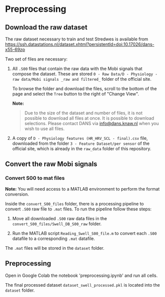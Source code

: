 # Preprocessing

## Download the raw dataset

The raw dataset necessary to train and test Stredwes is available from
https://ssh.datastations.nl/dataset.xhtml?persistentId=doi:10.17026/dans-x55-69zp 

Two set of files are necessary:

1. All `.S00` files that contain the raw data with the Mobi signals that compose the dataset.
These are stored `0 - Raw Data/D - Physiology - raw data/Mobi signals _raw and filtered_` folder of the official site.

    To browse the folder and download the files, scroll to the bottom of the page and select the `Tree` button to the right of "Change View".

    **Note:** 
    > Due to the size of the dataset and number of files, it is not possible to download all files at once. It is possible to download selections. Please contact DANS via info@dans.knaw.nl when you wish to use all files.

2. A copy of `D - Physiology features (HR_HRV_SCL - final).csv` file, downloaded from the folder `3 - Feature Dataset/per sensor` of the official site, which is already in the `raw_data` folder of this repository.

## Convert the raw Mobi signals
    
### Convert S00 to mat files

**Note:** You will need access to a MATLAB environment to perform the format conversion.

Inside the `convert_S00_files` folder, there is a processing pipeline to convert `.S00` raw file to `.mat` files. To run the pipeline follow these steps:

1. Move all downloaded `.S00` raw data files in the `convert_S00_files/Swell_DB_S00_raw` folder.

2. Run the MATLAB script `Reading_Swell_S00_file.m` to convert each `.S00` datafile to a corresponding `.mat` datafile.

The `.mat` files will be stored in the `dataset` folder. 
    
## Preprocessing
    
Open in Google Colab the notebook 'preprocessing.ipynb' and run all cells.

The final processed dataset `dataset_swell_processed.pkl` is located into the `dataset` folder.








